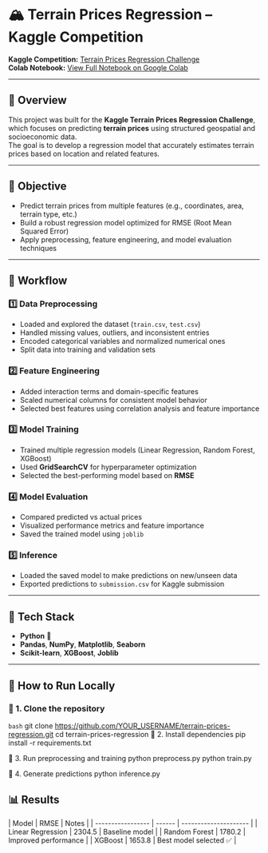 # 🏔️ Terrain Prices Regression – Kaggle Competition

**Kaggle Competition:** [Terrain Prices Regression Challenge](https://www.kaggle.com/competitions/terrain-prices-reggression/overview)  
**Colab Notebook:** [View Full Notebook on Google Colab](https://colab.research.google.com/drive/1R4QBjjcqw-9KKskpdAe5PvgokdYU_9oA?usp=sharing)

---

## 📘 Overview

This project was built for the **Kaggle Terrain Prices Regression Challenge**, which focuses on predicting **terrain prices** using structured geospatial and socioeconomic data.  
The goal is to develop a regression model that accurately estimates terrain prices based on location and related features.

---

## 🎯 Objective

- Predict terrain prices from multiple features (e.g., coordinates, area, terrain type, etc.)
- Build a robust regression model optimized for RMSE (Root Mean Squared Error)
- Apply preprocessing, feature engineering, and model evaluation techniques

---

## 🧠 Workflow

### 1️⃣ Data Preprocessing
- Loaded and explored the dataset (`train.csv`, `test.csv`)
- Handled missing values, outliers, and inconsistent entries  
- Encoded categorical variables and normalized numerical ones  
- Split data into training and validation sets

### 2️⃣ Feature Engineering
- Added interaction terms and domain-specific features
- Scaled numerical columns for consistent model behavior
- Selected best features using correlation analysis and feature importance

### 3️⃣ Model Training
- Trained multiple regression models (Linear Regression, Random Forest, XGBoost)
- Used **GridSearchCV** for hyperparameter optimization
- Selected the best-performing model based on **RMSE**

### 4️⃣ Model Evaluation
- Compared predicted vs actual prices  
- Visualized performance metrics and feature importance  
- Saved the trained model using `joblib`

### 5️⃣ Inference
- Loaded the saved model to make predictions on new/unseen data
- Exported predictions to `submission.csv` for Kaggle submission

---

## 🧩 Tech Stack

- **Python** 🐍  
- **Pandas**, **NumPy**, **Matplotlib**, **Seaborn**  
- **Scikit-learn**, **XGBoost**, **Joblib**

---

## 🧰 How to Run Locally

### 🔹 1. Clone the repository
```bash```
git clone https://github.com/YOUR_USERNAME/terrain-prices-regression.git
cd terrain-prices-regression
🔹 2. Install dependencies
pip install -r requirements.txt

🔹 3. Run preprocessing and training
python preprocess.py
python train.py

🔹 4. Generate predictions
python inference.py

<h2> 📊 Results </h2>
| Model             | RMSE   | Notes                 |
| ----------------- | ------ | --------------------- |
| Linear Regression | 2304.5 | Baseline model        |
| Random Forest     | 1780.2 | Improved performance  |
| XGBoost           | 1653.8 | Best model selected ✅ |
